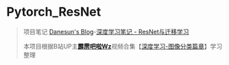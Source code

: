 # Pytorch_ResNet
> 项目笔记 [Danesun's Blog](https://blog.danesun.cn/)-[深度学习笔记 - ResNet与迁移学习](https://blog.danesun.cn/posts/81172831.html) 
> 
> 本项目根据B站UP主[**霹雳吧啦Wz**](https://space.bilibili.com/18161609)视频合集【[深度学习-图像分类篇章](https://space.bilibili.com/18161609/channel/collectiondetail?sid=48290)】学习整理
